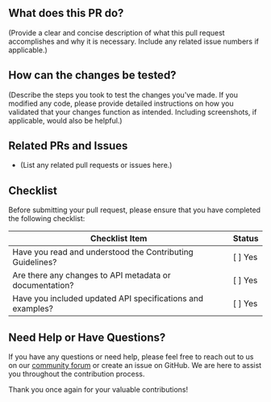 <!--
Thank you for your interest in contributing to our project! Your efforts are greatly appreciated.

To help us understand your motivation, please provide a brief explanation of why you decided to make this change.

You can learn more about contributing to our project by visiting our [Contributing Guidelines](https://github.com/appwrite/appwrite/blob/master/CONTRIBUTING.md).

Happy contributing!
-->


## What does this PR do?

(Provide a clear and concise description of what this pull request accomplishes and why it is necessary. Include any related issue numbers if applicable.)

## How can the changes be tested?

(Describe the steps you took to test the changes you've made. If you modified any code, please provide detailed instructions on how you validated that your changes function as intended. Including screenshots, if applicable, would also be helpful.)

## Related PRs and Issues

- (List any related pull requests or issues here.)

## Checklist

Before submitting your pull request, please ensure that you have completed the following checklist:

| Checklist Item                                                  | Status     |
|-----------------------------------------------------------------|------------|
| Have you read and understood the Contributing Guidelines?       | [ ] Yes    |
| Are there any changes to API metadata or documentation?         | [ ] Yes    |
| Have you included updated API specifications and examples?       | [ ] Yes    |

## Need Help or Have Questions?

If you have any questions or need help, please feel free to reach out to us on our [community forum](https://example.com/community) or create an issue on GitHub. We are here to assist you throughout the contribution process.

Thank you once again for your valuable contributions!
